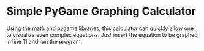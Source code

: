 # Simple PyGame Graphing Calculator
Using the math and pygame libraries, this calculator can quickly allow one to visualize even complex equations. Just insert the equation to be graphed in line 11 and run the program.
